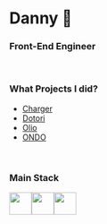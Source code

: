 # Danny 👋
### Front-End Engineer

<br />

### What Projects I did?
- [Charger](https://github.com/Dann1y/Charger_Client)
- [Dotori](https://github.com/GwonHeeJun/Dotori-Client)
- [Olio](https://github.com/softwareProjectClub-Sha/Olio_Client)
- [ONDO](https://github.com/JAKoreaEPOndo/ONDO-Client)

<br />

### Main Stack
<div style="display: flex">
  <img src="https://upload.wikimedia.org/wikipedia/commons/thumb/4/4c/Typescript_logo_2020.svg/1200px-Typescript_logo_2020.svg.png" width="40px" height="40px" />
  <img src="https://cdn.worldvectorlogo.com/logos/react.svg" width="40px" height="40px" />
  <img src="https://www.styled-components.com/atom.png" width="40px" height="40px" />
</div>



<!--
**skypedanny/skypedanny** is a ✨ _special_ ✨ repository because its `README.md` (this file) appears on your GitHub profile.

Here are some ideas to get you started:

- 🔭 I’m currently working on ...
- 🌱 I’m currently learning ...
- 👯 I’m looking to collaborate on ...
- 🤔 I’m looking for help with ...
- 💬 Ask me about ...
- 📫 How to reach me: ...
- 😄 Pronouns: ...
- ⚡ Fun fact: ...
-->

